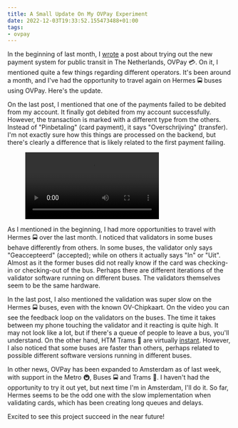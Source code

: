 ```yaml
---
title: A Small Update On My OVPay Experiment
date: 2022-12-03T19:33:52.155473488+01:00
tags:
- ovpay
---
```


In the beginning of last month, I [wrote](/2022/11/04/trying-out-ovpay) a post about trying out the new payment system for public transit in The Netherlands, OVPay 💳. On it, I mentioned quite a few things regarding different operators. It's been around a month, and I've had the opportunity to travel again on Hermes 🚍 buses using OVPay. Here's the update.

<!--more-->

<style>
  :root {
    --accent: #ff0064;
  }
</style>

On the last post, I mentioned that one of the payments failed to be debited from my account. It finally got debited from my account successfully. However, the transaction is marked with a different type from the others. Instead of "Pinbetaling" (card payment), it says "Overschrijving" (transfer). I'm not exactly sure how this things are processed on the backend, but there's clearly a difference that is likely related to the first payment failing.

<figure class='right' style='max-width: 10rem'>
  <video controls>
    <source src="https://cdn.hacdias.com/media/066fd94fa45496b612de4dcdaac986bf4429f6984892b977c1080f02494981ed.mp4" type="video/mp4">
  </video>
</figure>

As I mentioned in the beginning, I had more opportunities to travel with Hermes 🚍 over the last month. I noticed that validators in some buses behave differently from others. In some buses, the validator only says "Geaccepteerd" (accepted); while on others it actually says "In" or "Uit". Almost as it the former buses did not really know if the card was checking-in or checking-out of the bus. Perhaps there are different iterations of the validator software running on different buses. The validators themselves seem to be the same hardware.

In the last post, I also mentioned the validation was super slow on the Hermes 🚍 buses, even with the known OV-Chipkaart. On the video you can see the feedback loop on the validators on the buses. The time it takes between my phone touching the validator and it reacting is quite high. It may not look like a lot, but if there's a queue of people to leave a bus, you'll understand. On the other hand, HTM Trams 🚋 are virtually [instant](https://www.youtube.com/watch?v=436t5ET4i9k&t=24s). However, I also noticed that some buses are faster than others, perhaps related to possible different software versions running in different buses.

In other news, OVPay has been expanded to Amsterdam as of last week, with support in the Metro 🚇, Buses 🚍 and Trams 🚋. I haven't had the opportunity to try it out yet, but next time I'm in Amsterdam, I'll do it. So far, Hermes seems to be the odd one with the slow implementation when validating cards, which has been creating long queues and delays.

Excited to see this project succeed in the near future!
